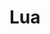 

# Lua
<!-- 
https://blog.csdn.net/a_helloword/article/details/81878759
https://www.cnblogs.com/kaituorensheng/p/11098194.html
https://m.runoob.com/redis/redis-scripting.html

理解 pipeline 管道 
https://mp.weixin.qq.com/s?__biz=MzI5NTYwNDQxNA==&mid=2247486058&idx=2&sn=2b4f8764d807692f5ae7221ac88d69b8&chksm=ec5053bbdb27daaddd7a5f9d4e3737d584c13cf1f861d5b82aec443390fcc327ff0f6fe8bdef&scene=21#wechat_redirect
一网打尽Redis Lua脚本并发原子组合操作 
https://mp.weixin.qq.com/s/k0T6M1_gUvnBmviM0GGFKg

-->